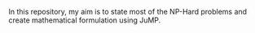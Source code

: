 In this repository, my aim is to state most of the NP-Hard problems and create mathematical formulation using JuMP.
